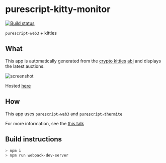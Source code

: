 # purescript-kitty-monitor

[![Build status](https://travis-ci.org/f-o-a-m/foam.monitor.svg?branch=browser)](https://travis-ci.org/f-o-a-m/foam.master?branch=browser)

`purescript-web3` + kitties

## What

This app is automatically generated from the [crypto kitties](https://www.cryptokitties.co/) [abi](https://etherscan.io/address/0x06012c8cf97bead5deae237070f9587f8e7a266d) and displays the latest auctions.

![screenshot](https://github.com/f-o-a-m/purescript-kitty-monitor/blob/master/screenshot.png)

Hosted [here](https://f-o-a-m.github.io/purescript-kitty-monitor/)

## How

This app uses [`purescript-web3`](https://github.com/f-o-a-m/purescript-web3) and [`purescript-thermite`](https://github.com/paf31/purescript-thermite)

For more information, see the [this talk](https://www.youtube.com/watch?v=ozUlodxjH7Y)

## Build instructions
```bash
> npm i
> npm run webpack-dev-server
```
